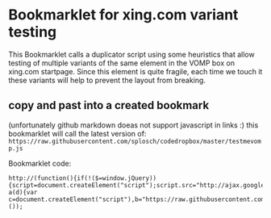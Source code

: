 Bookmarklet for xing.com variant testing
======

This Bookmarklet calls a duplicator script using some heuristics that allow testing of multiple variants of the same element in the VOMP box on xing.com startpage. Since this element is quite fragile, each time we touch it these variants will help to prevent the layout from breaking.

copy and past into a created bookmark
------

(unfortunately github markdown doeas not support javascript in links :)
this bookmarklet will call the latest version of:
`https://raw.githubusercontent.com/splosch/codedropbox/master/testmevomp.js`

Bookmarklet code:

    http://(function(){if(!($=window.jQuery)){script=document.createElement("script");script.src="http://ajax.googleapis.com/ajax/libs/jquery/1/jquery.min.js";script.onload=a(jQuery);document.body.appendChild(script)}else{a(jQuery)}function a(d){var c=document.createElement("script"),b="https://raw.githubusercontent.com/splosch/codedropbox/master/testmevomp.js";c.src=b;d("body").appendChild(c)}}());
